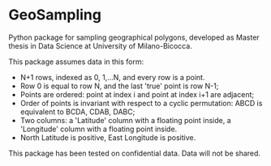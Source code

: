 # GeoSampling

Python package for sampling geographical polygons, developed as Master thesis in Data Science at University of Milano-Bicocca.
 
This package assumes data in this form:
 
- N+1 rows, indexed as 0, 1,...N, and every row is a point.
- Row 0 is equal to row N, and the last 'true' point is row N-1;
- Points are ordered: point at index i and point at index i+1 are adjacent;
- Order of points is invariant with respect to a cyclic permutation: ABCD is equivalent to BCDA, CDAB, DABC;
- Two columns: a 'Latitude' column with a floating point inside, a 'Longitude' column with a floating point inside.
- North Latitude is positive, East Longitude is positive.

This package has been tested on confidential data. Data will not be shared.
